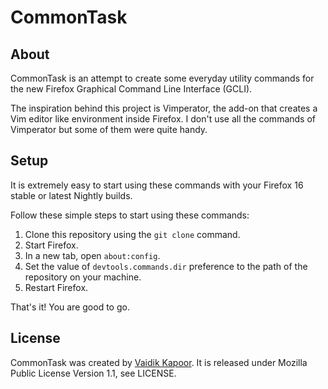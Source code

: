 # CommonTask

## About
CommonTask is an attempt to create some everyday utility commands for the new
Firefox Graphical Command Line Interface (GCLI).

The inspiration behind this project is Vimperator, the add-on that creates a
Vim editor like environment inside Firefox. I don't use all the commands of
Vimperator but some of them were quite handy.

## Setup
It is extremely easy to start using these commands with your Firefox 16 stable
or latest Nightly builds.

Follow these simple steps to start using these commands:
1. Clone this repository using the `git clone` command.
2. Start Firefox.
3. In a new tab, open `about:config`.
4. Set the value of `devtools.commands.dir` preference to the path of the repository
   on your machine.
5. Restart Firefox.

That's it! You are good to go.

## License
CommonTask was created by [Vaidik Kapoor](http://vaidikkapoor.info). It is
released under Mozilla Public License Version 1.1, see LICENSE.
